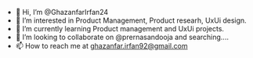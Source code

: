 - 👋 Hi, I’m @GhazanfarIrfan24
- 👀 I’m interested in Product Management, Product researh, UxUi design. 
- 🌱 I’m currently learning Product management and UxUi projects.
- 💞️ I’m looking to collaborate on @prernasandooja and searching....
- 📫 How to reach me at ghazanfar.irfan92@gmail.com

<!---
GhazanfarIrfan24/GhazanfarIrfan24 is a ✨ special ✨ repository because its `README.md` (this file) appears on your GitHub profile.
You can click the Preview link to take a look at your changes.
--->
